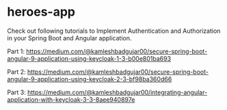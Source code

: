 # heroes-app

Check out following tutorials to Implement Authentication and Authorization in your Spring Boot and Angular application.

Part 1: https://medium.com/@kamleshbadgujar00/secure-spring-boot-angular-9-application-using-keycloak-1-3-b00e801ba693

Part 2: https://medium.com/@kamleshbadgujar00/secure-spring-boot-angular-9-application-using-keycloak-2-3-bf98ba360d66

Part 3: https://medium.com/@kamleshbadgujar00/integrating-angular-application-with-keycloak-3-3-8aee940897e
